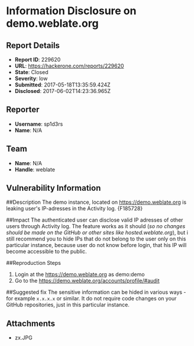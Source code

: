 # Information Disclosure on demo.weblate.org

## Report Details
- **Report ID**: 229620
- **URL**: https://hackerone.com/reports/229620
- **State**: Closed
- **Severity**: low
- **Submitted**: 2017-05-18T13:35:59.424Z
- **Disclosed**: 2017-06-02T14:23:36.965Z

## Reporter
- **Username**: sp1d3rs
- **Name**: N/A

## Team
- **Name**: N/A
- **Handle**: weblate

## Vulnerability Information
##Description
The demo instance, located on https://demo.weblate.org is leaking user's IP-adresses in the Activity log.
{F185728}

##Impact
The authenticated user can disclose valid IP adresses of other users through Activity log. The feature works as it should (*so no changes should be made on the GitHub or other sites like hosted.weblate.org*), but i still recommend you to hide IPs that do not belong to the user only on this particular instance, because user do not know before login, that his IP will become accessible to the public.

##Reproduction Steps
1) Login at the https://demo.weblate.org as demo:demo
2) Go to the https://demo.weblate.org/accounts/profile/#audit

##Suggested fix
The sensitive information can be hided in various ways - for example `x.x.x.x` or similar. It do not require code changes on your GitHub repositories, just in this particular instance.


## Attachments
- zx.JPG
